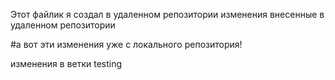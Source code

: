 Этот файлик я создал в удаленном репозитории
изменения внесенные в удаленном репозитории

#а вот эти изменения уже с локального репозитория!


изменения в ветки testing

